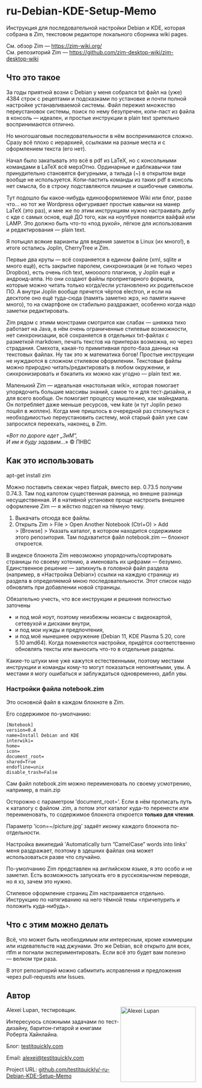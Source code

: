 # ru-Debian-KDE-Setup-Memo 
Инструкция для последовательной настройки Debian и KDE, которая собрана в Zim, текстовом редакторе локального сборника wiki pages. 

См. обзор Zim — https://zim-wiki.org/ <br>
См. репозиторий Zim — https://github.com/zim-desktop-wiki/zim-desktop-wiki

## Что это такое

За годы приятной возни с Debian у меня собрался txt файл на (уже) 4384 строк с рецептами и подсказками по установке и почти полной настройке устанавливаемой системы. Файл пережил множество переустановок системы, поиск по нему безупречен, копи-паст из файла в консоль — идеален, и простые инструкции в plain text зрительно воспринимаются отлично.

Но многошаговые последовательности в нём воспринимаются сложно. Сразу всё плохо с иерархией, ссылками на разные места и с  оформлением текста (его нет).

Начал было закатывать это всё в pdf из LaTeX, но с консольными командами в LaTeX всё мерзОтно. Ординарные и даблкавычки там принудительно становятся фигурными, а тильда (~) в открытом виде вообще не используется. Копи-пастить команды из таких pdf в консоль нет смысла, бо в строку подставляются лишние и ошибочные символы.

Тут подошло бы какое-нибудь единооформляемое Wiki или блог, разве что… но тот же Wordpress офигуривает простые кавычки на манер LaTeX (это раз), и мне же по этим инструкциям нужно настраивать дебу с кде с самых основ, ещё ДО того, как на ноутбуке появится вайфай или LAMP. Это должно быть что-то «под рукой», лёгкое для использования и редактирования — plain text.

Я потыцял всякие варианты для ведения заметок в Linux (их много!), в итоге остались Joplin, CherryTree и Zim.

Первые два круты — всё сохраняется в едином файле (xml, sqlite и много ещё), есть закрытие паролем, синхронизация (и не только через Dropbox), есть очень rich text, мноооого плагинов, у Joplin ещё и андроид-аппа. Но они создают файлы проприетарного формата, которые можно читать только когда/если установлено их родительское ПО. А внутри Joplin вообще прячется чёртов electron, и если на десктопе оно ещё туда-сюда (память заметно жрэ, но памяти нынче много), то на смартфоне он стабильно раздражает, особенно когда надо заметки редактировать.

Zim рядом с этими монстрами смотрится как слабак — шняжка тихо работает на Java, в нём очень ограниченные стилевые возможности, нет синхронизации, всё сохраняется в отдельных txt-файлах с разметкой markdown, печать текстов на принтерах возможна, но через страдания. Смехота, какая-то примитивная прото-база данных на текстовых файлах. Ну так это ж математика богов! Простые инструкции не нуждаются в сложном стилевом оформлении. Текстовые файлы можно природно читать/редактировать в любом окружении, и синхронизировать и бэкапить их можно как угодно — plain text же.

Маленький Zim — идеальная «настольная wiki», которая помогает упорядочить большие массивы знаний, самое то и для тест-дизайна, и для всего вообще. Он помогает процессу мышлению, как майндмапа. Он потребляет даже меньше ресурсов, чем kate (и тут Joplin резко пошёл в жоплен). Когда мне пришлось в очередной раз столкнуться с необходимостью переустановить систему, мой старый файл уже сам запросился переехать, наконец, в Zim.

«_Вот по дороге едет „ЗиМ”,<br />
И им я буду задавим…_» © ПНВС

## Как это использовать

apt-get install zim

Можно поставить свежак через flatpak, вместо вер. 0.73.5 получим 0.74.3. Там под капотом существенная разница, но внешне разница несущественная. И в нативной установке проще настроить внешнее оформление Zim — я жёстко подсел на тёмную тему.

1. Выкачать отсюда все файлы.
2. Открыть Zim > File > Open Another Notebook (Ctrl+O) > Add > [Browse] > Указать каталог, в котором находится содержимое этого репозитория. Там подхватится файл notebook.zim — блокнот откроется.

В индексе блокнота Zim невозможно упорядочить/сортировать страницы по своему хотению, а именовать их цифрами — безумно. Единственное решение — запихнуть в головной файл раздела (например, в «Настройка Debian») ссылки на каждую страницу из раздела в определяемой мною последовательности. Этот список надо обновлять при добавлении новой страницы.

Обязательно учесть, что все инструкции и решения полностью заточены
- и под мой ноут, поэтому неизбежны нюансы с видеокартой, сетевухой и дисками внутри,
- и под мои нужды и предпочтения,
- и под моё нынешнее окружение (Debian 11, KDE Plasma 5.20, core 5.10 amd64). Когда поменяются настройки, придётся соответственно обновлять тексты или выносить что-то в отдельные разделы.

Какие-то штуки мне уже кажутся естественными, поэтому местами инструкции и команды кому-то могут показаться непонятными, увы. А местами я могу ошибаться и заблуждаться одновременно, дабл увы.

### Настройки файла notebook.zim

Это основной файл в каждом блокноте в Zim. 

Его содержимое по-умолчанию:

    [Notebook]
    version=0.4
    name=Install Debian and KDE
    interwiki=
    home=
    icon=
    document_root=
    shared=True
    endofline=unix
    disable_trash=False

Сам файл notebook.zim можно переименовать по своему усмотрению, например, в main.zip

Осторожно с параметром ’document_root=’. Если в нём прописать путь к каталогу с файлом .zim, а потом этот каталог куда-то перенести или переименовать, то содержимое блокнота откроется **только для чтения**.

Параметр ’icon=~/picture.jpg’ задаёт иконку каждого блокнота по-отдельности.

Настройка википедий ’Automatically turn ”CamelCase” words into links’ меня раздражает, поэтому в здешних файлах она может использоваться разве что случайно.

По-умолчанию Zim представлен на английском языке, я это особо и не заметил. Есть возможность запускать его в русскоязычном переводе, но я хз, зачем это нужно.

Стилевое оформление страниц Zim настраивается отдельно. Инструкцию по натягиванию на него тёмной темы <причепурить и положить куда-нибудь>.

## Что с этим можно делать

Всё, что может быть необходимым или интересным, кроме коммерции или издевательств над джунами. Это же Debian, всё открыто для всех, rtfm и погнали экспериментировать. Если всё это будет вам полезно — велком три раза.

В этот репозиторий можно сабмитить исправления и предложения через pull-requests или Issues.

## Автор

Alexei Lupan, тестировщик.
<img src="https://raw.githubusercontent.com/testitquickly/Software-Testing-Glossary/master/images/alexei_lupan.jpg" alt="Alexei Lupan" height="200" align="right" />

Интересуюсь сложными задачами по тест-дизайну, баритон-гитарой и книгами Роберта Хайнлайна.

Блог: [testitquickly.com](https://testitquickly.com/)

Email: alexei@testitquickly.com

Project URL: [github.com/testitquickly/-ru-Debian-KDE-Setup-Memo](https://github.com/testitquickly/-ru-Debian-KDE-Setup-Memo)
